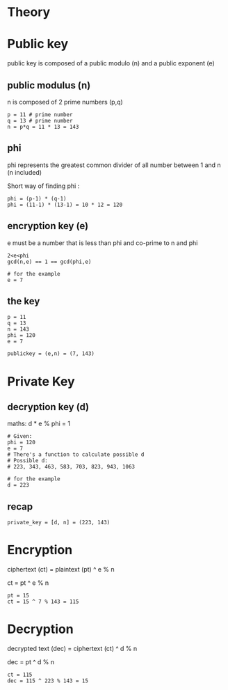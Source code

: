 # Theory

# Public key

public key is composed of a public modulo (n) and a public exponent (e)

## public modulus (n)

n is composed of 2 prime numbers (p,q)

```
p = 11 # prime number
q = 13 # prime number
n = p*q = 11 * 13 = 143
```

## phi

phi represents the greatest common divider of all number between 1 and n (n included)

Short way of finding phi :

```
phi = (p-1) * (q-1)
phi = (11-1) * (13-1) = 10 * 12 = 120
```

## encryption key (e)

e must be a number that is less than phi and co-prime to n and phi

```
2<e<phi
gcd(n,e) == 1 == gcd(phi,e)

# for the example
e = 7
```

## the key

```
p = 11
q = 13
n = 143
phi = 120
e = 7

publickey = (e,n) = (7, 143)
```

# Private Key

## decryption key (d)

maths: d * e % phi = 1

```
# Given:
phi = 120
e = 7
# There's a function to calculate possible d
# Possible d:
# 223, 343, 463, 583, 703, 823, 943, 1063

# for the example
d = 223
```

## recap

```
private_key = [d, n] = (223, 143)
```

# Encryption

ciphertext (ct) = plaintext (pt) ^ e % n

ct = pt ^ e % n

```
pt = 15
ct = 15 ^ 7 % 143 = 115
```

# Decryption

decrypted text (dec) = ciphertext (ct) ^ d % n

dec = pt ^ d % n

```
ct = 115
dec = 115 ^ 223 % 143 = 15
```